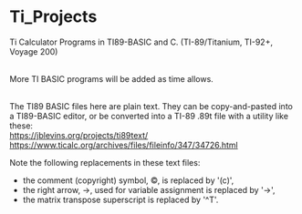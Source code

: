 # Ti_Projects
Ti Calculator Programs in TI89-BASIC and C. (TI-89/Titanium, TI-92+, Voyage 200)  
&nbsp;

More TI BASIC programs will be added as time allows.  
&nbsp;

The TI89 BASIC files here are plain text. They can be copy-and-pasted into a TI89-BASIC editor, or be converted into a TI-89 .89t file with a utility like these:  
https://jblevins.org/projects/ti89text/  
https://www.ticalc.org/archives/files/fileinfo/347/34726.html  

Note the following replacements in these text files:  
+ the comment (copyright) symbol, &copy;, is replaced by '(c)',
+ the right arrow, &rarr;, used for variable assignment is replaced by '->',
+ the matrix transpose superscript is replaced by '^T'.


